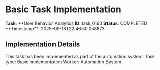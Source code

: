 # Basic Task Implementation

**Task**: **User Behavior Analytics
**ID**: task_0163
**Status**: COMPLETED
**Timestamp\*\*: 2025-09-18T22:46:50.058673

## Implementation Details

This task has been implemented as part of the automation system.
Task type: Basic implementation
Worker: Automation System
